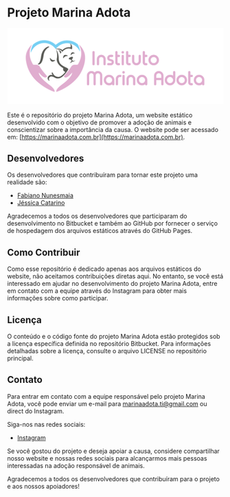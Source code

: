 # Projeto Marina Adota

![Marina Adota Logo](assets/logo.svg)

Este é o repositório do projeto Marina Adota, um website estático desenvolvido com o objetivo de promover a adoção de animais e conscientizar sobre a importância da causa. O website pode ser acessado em: [https://marinaadota.com.br](https://marinaadota.com.br).

## Desenvolvedores

Os desenvolvedores que contribuíram para tornar este projeto uma realidade são:

- [Fabiano Nunesmaia](https://github.com/gilnunesmaia)
- [Jéssica Catarino](https://github.com/jessicatarino)

Agradecemos a todos os desenvolvedores que participaram do desenvolvimento no Bitbucket e também ao GitHub por fornecer o serviço de hospedagem dos arquivos estáticos através do GitHub Pages.

## Como Contribuir

Como esse repositório é dedicado apenas aos arquivos estáticos do website, não aceitamos contribuições diretas aqui. No entanto, se você está interessado em ajudar no desenvolvimento do projeto Marina Adota, entre em contato com a equipe através do Instagram para obter mais informações sobre como participar.

## Licença

O conteúdo e o código fonte do projeto Marina Adota estão protegidos sob a licença específica definida no repositório Bitbucket. Para informações detalhadas sobre a licença, consulte o arquivo LICENSE no repositório principal.

## Contato

Para entrar em contato com a equipe responsável pelo projeto Marina Adota, você pode enviar um e-mail para marinaadota.ti@gmail.com ou direct do Instagram.

Siga-nos nas redes sociais:

- [Instagram](https://www.instagram.com/marinaadota)

Se você gostou do projeto e deseja apoiar a causa, considere compartilhar nosso website e nossas redes sociais para alcançarmos mais pessoas interessadas na adoção responsável de animais.

Agradecemos a todos os desenvolvedores que contribuíram para o projeto e aos nossos apoiadores!

